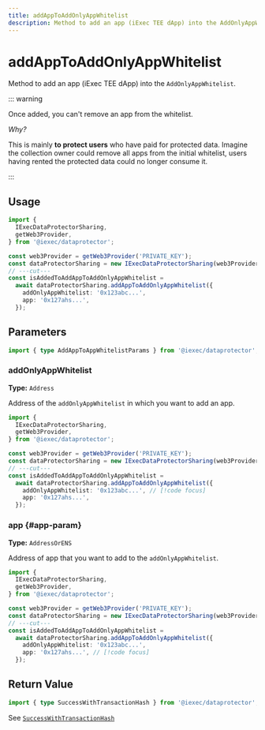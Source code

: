 ```yaml
---
title: addAppToAddOnlyAppWhitelist
description: Method to add an app (iExec TEE dApp) into the AddOnlyAppWhitelist for secure data access control.
---
```


# addAppToAddOnlyAppWhitelist

Method to add an app (iExec TEE dApp) into the `AddOnlyAppWhitelist`.

::: warning

Once added, you can't remove an app from the whitelist.

_Why?_

This is mainly **to protect users** who have paid for protected data. Imagine
the collection owner could remove all apps from the initial whitelist, users
having rented the protected data could no longer consume it.

:::

## Usage

```ts twoslash
import {
  IExecDataProtectorSharing,
  getWeb3Provider,
} from '@iexec/dataprotector';

const web3Provider = getWeb3Provider('PRIVATE_KEY');
const dataProtectorSharing = new IExecDataProtectorSharing(web3Provider);
// ---cut---
const isAddedToAddAppToAddOnlyAppWhitelist =
  await dataProtectorSharing.addAppToAddOnlyAppWhitelist({
    addOnlyAppWhitelist: '0x123abc...',
    app: '0x127ahs...',
  });
```

## Parameters

```ts twoslash
import { type AddAppToAppWhitelistParams } from '@iexec/dataprotector';
```

### addOnlyAppWhitelist <RequiredBadge />

**Type:** `Address`

Address of the `addOnlyAppWhitelist` in which you want to add an app.

```ts twoslash
import {
  IExecDataProtectorSharing,
  getWeb3Provider,
} from '@iexec/dataprotector';

const web3Provider = getWeb3Provider('PRIVATE_KEY');
const dataProtectorSharing = new IExecDataProtectorSharing(web3Provider);
// ---cut---
const isAddedToAddAppToAddOnlyAppWhitelist =
  await dataProtectorSharing.addAppToAddOnlyAppWhitelist({
    addOnlyAppWhitelist: '0x123abc...', // [!code focus]
    app: '0x127ahs...',
  });
```

### app <RequiredBadge /> {#app-param}

**Type:** `AddressOrENS`

Address of app that you want to add to the `addOnlyAppWhitelist`.

```ts twoslash
import {
  IExecDataProtectorSharing,
  getWeb3Provider,
} from '@iexec/dataprotector';

const web3Provider = getWeb3Provider('PRIVATE_KEY');
const dataProtectorSharing = new IExecDataProtectorSharing(web3Provider);
// ---cut---
const isAddedToAddAppToAddOnlyAppWhitelist =
  await dataProtectorSharing.addAppToAddOnlyAppWhitelist({
    addOnlyAppWhitelist: '0x123abc...',
    app: '0x127ahs...', // [!code focus]
  });
```

## Return Value

```ts twoslash
import { type SuccessWithTransactionHash } from '@iexec/dataprotector';
```

See [`SuccessWithTransactionHash`](../../types.md#successwithtransactionhash)
